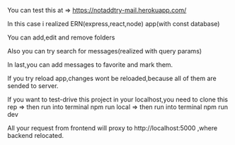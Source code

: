 You can test this at  => https://notaddtry-mail.herokuapp.com/


In this case i realized ERN(express,react,node) app(with const database)

You can add,edit and remove folders

Also you can try search for messages(realized with query params)

In last,you can add messages to favorite and mark them.

If you try reload app,changes wont be reloaded,because all of them are sended to server.

If you want to test-drive this project in your localhost,you need to clone this rep =>
then run into terminal npm run local => 
then run into terminal npm run dev

All your request from frontend will proxy to http://localhost:5000 ,where backend relocated.
